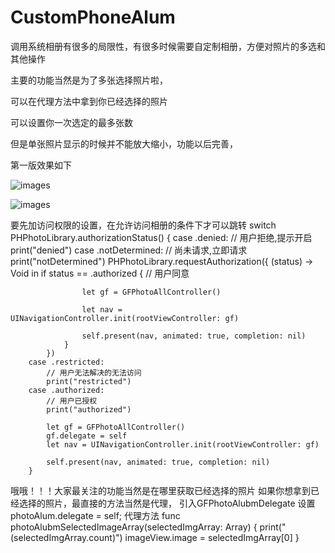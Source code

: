 # CustomPhoneAlum
调用系统相册有很多的局限性，有很多时候需要自定制相册，方便对照片的多选和其他操作

主要的功能当然是为了多张选择照片啦，

可以在代理方法中拿到你已经选择的照片

可以设置你一次选定的最多张数

但是单张照片显示的时候并不能放大缩小，功能以后完善，

第一版效果如下

![images](http://ooy23086i.bkt.clouddn.com/photoAlum2.jpeg)

![images](http://ooy23086i.bkt.clouddn.com/photoAlum3.jpeg)


要先加访问权限的设置，在允许访问相册的条件下才可以跳转
        switch PHPhotoLibrary.authorizationStatus() {
        case .denied:
            // 用户拒绝,提示开启
            print("denied")
        case .notDetermined:
            // 尚未请求,立即请求
            print("notDetermined")
            PHPhotoLibrary.requestAuthorization({ (status) -> Void in
                if status == .authorized {
                    // 用户同意
                    
                    let gf = GFPhotoAllController()
                    
                    let nav = UINavigationController.init(rootViewController: gf)

                    self.present(nav, animated: true, completion: nil)
                }
            })
        case .restricted:
            // 用户无法解决的无法访问
            print("restricted")
        case .authorized:
            // 用户已授权
            print("authorized")
            
            let gf = GFPhotoAllController()
            gf.delegate = self
            let nav = UINavigationController.init(rootViewController: gf)

            self.present(nav, animated: true, completion: nil)
        }
哦哦！！！大家最关注的功能当然是在哪里获取已经选择的照片
如果你想拿到已经选择的照片，最直接的方法当然是代理，
引入GFPhotoAlubmDelegate
设置photoAlum.delegate = self;
代理方法
    func photoAlubmSelectedImageArray(selectedImgArray: Array<UIImage>) {
        print("\(selectedImgArray.count)")
        imageView.image = selectedImgArray[0]
    }

